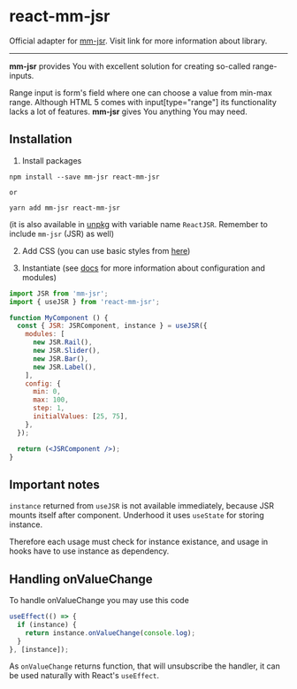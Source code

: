 # react-mm-jsr

Official adapter for [mm-jsr](https://github.com/soanvig/mm-jsr). Visit link for more information about library.

---

**mm-jsr** provides You with excellent solution for creating so-called range-inputs.

Range input is form's field where one can choose a value from min-max range.
Although HTML 5 comes with input[type="range"] its functionality lacks a lot of features.
**mm-jsr** gives You anything You may need.

## Installation

1. Install packages

  ```
  npm install --save mm-jsr react-mm-jsr

  or

  yarn add mm-jsr react-mm-jsr
  ```

  (it is also available in [unpkg](https://unpkg.com/react-mm-jsr/build/index.js) with variable name `ReactJSR`. Remember to include `mm-jsr` (JSR) as well)

2. Add CSS (you can use basic styles from [here](../mm-jsr/styles.css))

3. Instantiate (see [docs](https://soanvig.github.io/mm-jsr/api/index.html) for more information about configuration and modules)

  ```jsx
  import JSR from 'mm-jsr';
  import { useJSR } from 'react-mm-jsr';

  function MyComponent () {
    const { JSR: JSRComponent, instance } = useJSR({
      modules: [
        new JSR.Rail(),
        new JSR.Slider(),
        new JSR.Bar(),
        new JSR.Label(),
      ],
      config: {
        min: 0,
        max: 100,
        step: 1,
        initialValues: [25, 75],
      },
    });

    return (<JSRComponent />);
  }
  ```

## Important notes

`instance` returned from `useJSR` is not available immediately, because JSR mounts itself after component.
Underhood it uses `useState` for storing instance.

Therefore each usage must check for instance existance, and usage in hooks have to use instance as dependency.

## Handling onValueChange

To handle onValueChange you may use this code

```js
useEffect(() => {
  if (instance) {
    return instance.onValueChange(console.log);
  }
}, [instance]);
```

As `onValueChange` returns function, that will unsubscribe the handler, it can be used naturally with React's `useEffect`.